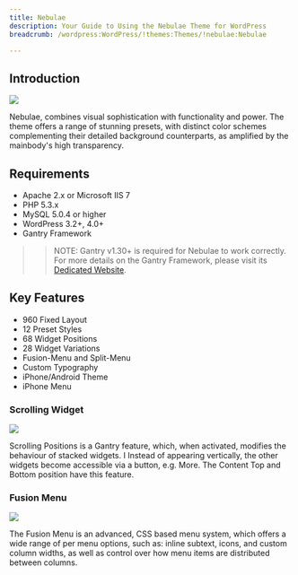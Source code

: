 ```yaml
---
title: Nebulae
description: Your Guide to Using the Nebulae Theme for WordPress
breadcrumb: /wordpress:WordPress/!themes:Themes/!nebulae:Nebulae

---
```


Introduction
-----

![][nebulae]

Nebulae, combines visual sophistication with functionality and power. The theme offers a range of stunning presets, with distinct color schemes complementing their detailed background counterparts, as amplified by the mainbody's high transparency.

Requirements
-----

* Apache 2.x or Microsoft IIS 7
* PHP 5.3.x
* MySQL 5.0.4 or higher
* WordPress 3.2+, 4.0+
* Gantry Framework

>> NOTE: Gantry v1.30+ is required for Nebulae to work correctly. For more details on the Gantry Framework, please visit its [Dedicated Website][gantry].

Key Features
-----

* 960 Fixed Layout
* 12 Preset Styles
* 68 Widget Positions
* 28 Widget Variations
* Fusion-Menu and Split-Menu
* Custom Typography
* iPhone/Android Theme
* iPhone Menu

### Scrolling Widget

![][scrolling]

Scrolling Positions is a Gantry feature, which, when activated, modifies the behaviour of stacked widgets. I Instead of appearing vertically, the other widgets become accessible via a button, e.g. More. The Content Top and Bottom position have this feature.

### Fusion Menu

![][fusion]

The Fusion Menu is an advanced, CSS based menu system, which offers a wide range of per menu options, such as: inline subtext, icons, and custom column widths, as well as control over how menu items are distributed between columns.

[gantry]: http://www.gantry-framework.org/
[gantry_install]: ../../start/gantry.md
[nebulae]: assets/nebulae.jpeg
[scrolling]: assets/scrolling.jpg
[fusion]: assets/fusion.jpg
[bootstrap]: http://twitter.github.com/bootstrap/
